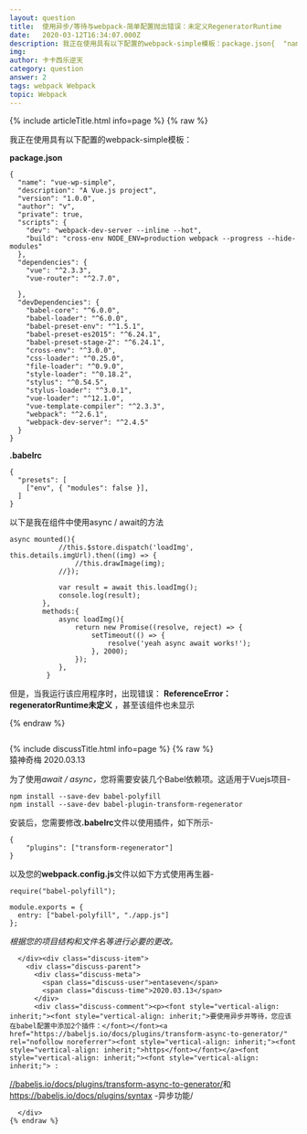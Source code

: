 ```yaml
---
layout: question
title:  使用异步/等待与webpack-简单配置抛出错误：未定义RegeneratorRuntime
date:   2020-03-12T16:34:07.000Z
description: 我正在使用具有以下配置的webpack-simple模板：package.json{  "name"  "vue-wp-simple",  "...
img: 
author: 卡卡西乐逆天
category: question
answer: 2
tags: webpack Webpack
topic: Webpack
---
```

<div class="article-root">
  <div class="article">
    {% include articleTitle.html info=page %}
    {% raw %}
    <div class="article-content"><p><font style="vertical-align: inherit;"><font style="vertical-align: inherit;">我正在使用具有以下配置的webpack-simple模板：</font></font></p>

<p><strong><font style="vertical-align: inherit;"><font style="vertical-align: inherit;">package.json</font></font></strong></p>

<pre><code>{<font></font>
  "name": "vue-wp-simple",<font></font>
  "description": "A Vue.js project",<font></font>
  "version": "1.0.0",<font></font>
  "author": "v",<font></font>
  "private": true,<font></font>
  "scripts": {<font></font>
    "dev": "webpack-dev-server --inline --hot",<font></font>
    "build": "cross-env NODE_ENV=production webpack --progress --hide-modules"<font></font>
  },<font></font>
  "dependencies": {<font></font>
    "vue": "^2.3.3",<font></font>
    "vue-router": "^2.7.0",<font></font>
<font></font>
  },<font></font>
  "devDependencies": {<font></font>
    "babel-core": "^6.0.0",<font></font>
    "babel-loader": "^6.0.0",<font></font>
    "babel-preset-env": "^1.5.1",<font></font>
    "babel-preset-es2015": "^6.24.1",<font></font>
    "babel-preset-stage-2": "^6.24.1",<font></font>
    "cross-env": "^3.0.0",<font></font>
    "css-loader": "^0.25.0",<font></font>
    "file-loader": "^0.9.0",<font></font>
    "style-loader": "^0.18.2",<font></font>
    "stylus": "^0.54.5",<font></font>
    "stylus-loader": "^3.0.1",<font></font>
    "vue-loader": "^12.1.0",<font></font>
    "vue-template-compiler": "^2.3.3",<font></font>
    "webpack": "^2.6.1",<font></font>
    "webpack-dev-server": "^2.4.5"<font></font>
  }<font></font>
} <font></font>
</code></pre>

<p><strong><font style="vertical-align: inherit;"><font style="vertical-align: inherit;">.babelrc</font></font></strong></p>

<pre><code>{<font></font>
  "presets": [<font></font>
    ["env", { "modules": false }],<font></font>
  ]<font></font>
} <font></font>
</code></pre>

<p><font style="vertical-align: inherit;"><font style="vertical-align: inherit;">以下是我在组件中使用async / await的方法</font></font></p>

<pre><code>async mounted(){<font></font>
            //this.$store.dispatch('loadImg', this.details.imgUrl).then((img) =&gt; {<font></font>
                //this.drawImage(img);    <font></font>
            //});<font></font>
<font></font>
            var result = await this.loadImg();<font></font>
            console.log(result);<font></font>
        },<font></font>
        methods:{<font></font>
            async loadImg(){<font></font>
                return new Promise((resolve, reject) =&gt; {<font></font>
                    setTimeout(() =&gt; {<font></font>
                        resolve('yeah async await works!');<font></font>
                    }, 2000);<font></font>
                });<font></font>
            }, <font></font>
         }<font></font>
</code></pre>

<p><font style="vertical-align: inherit;"><font style="vertical-align: inherit;">但是，当我运行该应用程序时，出现错误：
 </font></font><strong><font style="vertical-align: inherit;"><font style="vertical-align: inherit;">ReferenceError：regeneratorRuntime未定义</font></font></strong><font style="vertical-align: inherit;"><font style="vertical-align: inherit;"> 
，甚至该组件也未显示</font></font></p></div>
    {% endraw %}
  </div>
  <p style="height: 0;width:0;overflow: hidden;"> 第1359篇《使用异步/等待与webpack-简单配置抛出错误：未定义RegeneratorRuntime》来自Winter(https://github.com/aiyld/aiyld.github.io)的站点</p>
  <div class="discuss-wrapper">
    {% include discussTitle.html info=page %}
    {% raw %}
    <div class="discuss-item">
        <div class="discuss-parent">
          <div class="discuss-meta">
            <span class="discuss-user">猿神奇梅</span>
            <span class="discuss-time">2020.03.13</span>
          </div>
          <div class="discuss-comment"><p><font style="vertical-align: inherit;"><font style="vertical-align: inherit;">为了使用</font></font><em><font style="vertical-align: inherit;"><font style="vertical-align: inherit;">await / async，</font></font></em><font style="vertical-align: inherit;"><font style="vertical-align: inherit;">您将需要安装几个Babel依赖项。</font><font style="vertical-align: inherit;">这适用于Vuejs项目-</font></font></p>

<pre><code>npm install --save-dev babel-polyfill<font></font>
npm install --save-dev babel-plugin-transform-regenerator<font></font>
</code></pre>

<p><font style="vertical-align: inherit;"><font style="vertical-align: inherit;">安装后，您需要修改</font></font><strong><font style="vertical-align: inherit;"><font style="vertical-align: inherit;">.babelrc</font></font></strong><font style="vertical-align: inherit;"><font style="vertical-align: inherit;">文件以使用插件，如下所示-</font></font></p>

<pre><code>{<font></font>
    "plugins": ["transform-regenerator"]<font></font>
}<font></font>
</code></pre>

<p><font style="vertical-align: inherit;"><font style="vertical-align: inherit;">以及您的</font></font><strong><font style="vertical-align: inherit;"><font style="vertical-align: inherit;">webpack.config.js</font></font></strong><font style="vertical-align: inherit;"><font style="vertical-align: inherit;">文件以如下方式使用再生器-</font></font></p>

<pre><code>require("babel-polyfill");<font></font>
<font></font>
module.exports = {<font></font>
  entry: ["babel-polyfill", "./app.js"]<font></font>
};<font></font>
</code></pre>

<p><em><font style="vertical-align: inherit;"><font style="vertical-align: inherit;">根据您的项目结构和文件名等进行必要的更改。</font></font></em></p></div>
        </div>
        
      </div><div class="discuss-item">
        <div class="discuss-parent">
          <div class="discuss-meta">
            <span class="discuss-user">entaseven</span>
            <span class="discuss-time">2020.03.13</span>
          </div>
          <div class="discuss-comment"><p><font style="vertical-align: inherit;"><font style="vertical-align: inherit;">要使用异步并等待，您应该在babel配置中添加2个插件：</font></font><a href="https://babeljs.io/docs/plugins/transform-async-to-generator/" rel="nofollow noreferrer"><font style="vertical-align: inherit;"><font style="vertical-align: inherit;">https</font></font></a><font style="vertical-align: inherit;"><font style="vertical-align: inherit;"> :
 </font><a href="https://babeljs.io/docs/plugins/transform-async-to-generator/" rel="nofollow noreferrer"><font style="vertical-align: inherit;">//babeljs.io/docs/plugins/transform-async-to-generator/</font></a><font style="vertical-align: inherit;">和</font></font><a href="https://babeljs.io/docs/plugins/syntax-async-functions/" rel="nofollow noreferrer"><font style="vertical-align: inherit;"><font style="vertical-align: inherit;">https://babeljs.io/docs/plugins/syntax -异步功能/</font></font></a></p></div>
        </div>
        
      </div>
    {% endraw %}
  </div>
<div>
